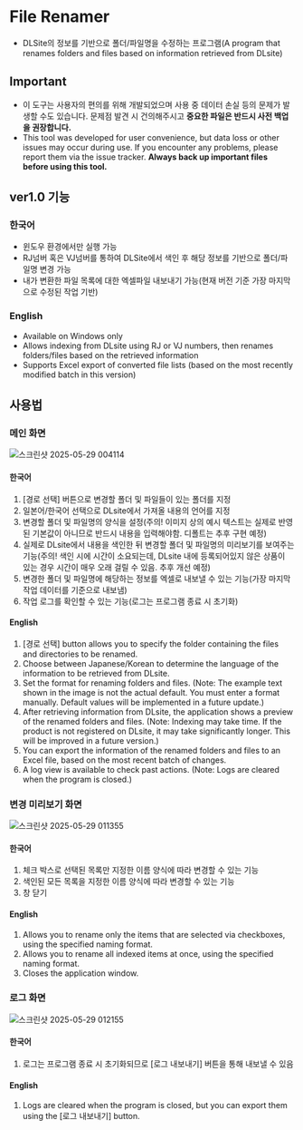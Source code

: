 # File Renamer
- DLSite의 정보를 기반으로 폴더/파일명을 수정하는 프로그램(A program that renames folders and files based on information retrieved from DLsite)

## Important
- 이 도구는 사용자의 편의를 위해 개발되었으며 사용 중 데이터 손실 등의 문제가 발생할 수도 있습니다. 문제점 발견 시 건의해주시고 **중요한 파일은 반드시 사전 백업을 권장합니다.**
- This tool was developed for user convenience, but data loss or other issues may occur during use. If you encounter any problems, please report them via the issue tracker. **Always back up important files before using this tool.**

## ver1.0 기능
### 한국어
- 윈도우 환경에서만 실행 가능
- RJ넘버 혹은 VJ넘버를 통하여 DLSite에서 색인 후 해당 정보를 기반으로 폴더/파일명 변경 가능
- 내가 변환한 파일 목록에 대한 엑셀파일 내보내기 가능(현재 버전 기준 가장 마지막으로 수정된 작업 기반)
### English
- Available on Windows only  
- Allows indexing from DLsite using RJ or VJ numbers, then renames folders/files based on the retrieved information  
- Supports Excel export of converted file lists (based on the most recently modified batch in this version)  

## 사용법
### 메인 화면
![스크린샷 2025-05-29 004114](https://github.com/user-attachments/assets/0592c726-c112-4698-82bb-da7d808d502d)
#### 한국어
1. [경로 선택] 버튼으로 변경할 폴더 및 파일들이 있는 폴더를 지정 
2. 일본어/한국어 선택으로 DLsite에서 가져올 내용의 언어를 지정 
3. 변경할 폴더 및 파일명의 양식을 설정(주의! 이미지 상의 예시 텍스트는 실제로 반영된 기본값이 아니므로 반드시 내용을 입력해야함. 디폴트는 추후 구현 예정)
4. 실제로 DLsite에서 내용을 색인한 뒤 변경할 폴더 및 파일명의 미리보기를 보여주는 기능(주의! 색인 시에 시간이 소요되는데, DLsite 내에 등록되어있지 않은 상품이 있는 경우 시간이 매우 오래 걸릴 수 있음. 추후 개선 예정)
5. 변경한 폴더 및 파일명에 해당하는 정보를 엑셀로 내보낼 수 있는 기능(가장 마지막 작업 데이터를 기준으로 내보냄) 
6. 작업 로그를 확인할 수 있는 기능(로그는 프로그램 종료 시 초기화)

#### English
1. [경로 선택] button allows you to specify the folder containing the files and directories to be renamed.
2. Choose between Japanese/Korean to determine the language of the information to be retrieved from DLsite.
3. Set the format for renaming folders and files.
   (Note: The example text shown in the image is not the actual default.
   You must enter a format manually. Default values will be implemented in a future update.)
4. After retrieving information from DLsite, the application shows a preview of the renamed folders and files.
   (Note: Indexing may take time. If the product is not registered on DLsite, it may take significantly longer. This will be improved in a future version.)
5. You can export the information of the renamed folders and files to an Excel file, based on the most recent batch of changes.
6. A log view is available to check past actions.
   (Note: Logs are cleared when the program is closed.)

### 변경 미리보기 화면
![스크린샷 2025-05-29 011355](https://github.com/user-attachments/assets/9d5dfe64-7aab-4936-9f7e-f1c85c1dfdae)
#### 한국어
1. 체크 박스로 선택된 목록만 지정한 이름 양식에 따라 변경할 수 있는 기능
2. 색인된 모든 목록을 지정한 이름 양식에 따라 변경할 수 있는 기능
3. 창 닫기

#### English
1. Allows you to rename only the items that are selected via checkboxes, using the specified naming format.
2. Allows you to rename all indexed items at once, using the specified naming format.
3. Closes the application window.

### 로그 화면
![스크린샷 2025-05-29 012155](https://github.com/user-attachments/assets/9235e30b-1aa7-49ee-960d-cd5823a60d04)
#### 한국어
1. 로그는 프로그램 종료 시 초기화되므로 [로그 내보내기] 버튼을 통해 내보낼 수 있음
#### English
1. Logs are cleared when the program is closed, but you can export them using the [로그 내보내기] button.
